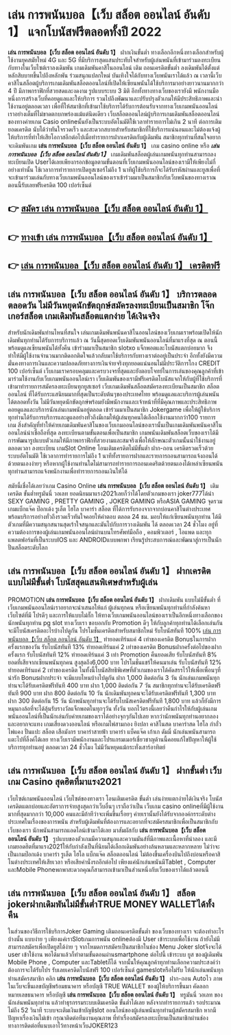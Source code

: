 # เล่น การพนันบอล【เว็บ สล็อต ออนไลน์ อันดับ 1】  แจกโบนัสฟรีตลอดทั้งปี 2022

**เล่น การพนันบอล【เว็บ สล็อต ออนไลน์ อันดับ 1】** ฝากเงินขั้นต่ำ  ทางเลือกอีกหนึ่งทางเลือกสำหรับผู้ใช้งานยุคสมัยใหม่ 4G และ 5G ที่มีบริการสุดแสนประทับใจสำหรับผู้เล่นพนันที่เข้ามาร่วมลงทะเบียนกับทางในเว็บไซต์เราลงเดิมพัน เกมเดิมพันคาสิโนออนไลน์ เติม ถอนเครดิตขั้นต่ำ ลงเดิมพันได้ตั้งแต่ หลักสิบบาทขึ้นไปถึงหลักพัน ร่วมสนุกแปลกใหม่ บันเทิงใจได้กับทางเว็บพนันเราได้แล้ว ณ เวลานี้เว็บคาสิโนสล็อตผู้บริการเกมเดิมพันสล็อตออนไลน์ที่เปิดให้เซียนพนันได้ใช้บริการมาอย่างยาวนานมากกว่า 4 ปี มีภาพกราฟิกที่สวยสดและงดงาม รูปแบบระบบ 3 มิติ
อีกทั้งทางทางเว็บของเรายังมี พนักงานมือหนึ่งการสร้างเว็บที่คอยดูแลและให้บริการ  รวมไปถึงพัฒนาและปรับปรุงตัวเกมให้มีประสิทธิภาพและน่าใช้งานอยู่ตลอดเวลา เพื่อที่ให้สมาชิกที่เข้ามาใช้บริการได้รับการต้อนรับจากทางเว็บเกมพนันออนไลน์เราอย่างเต็มที่ไม่ขาดตกบกพร่องแม้แต่นิดเดียว เว็บสล็อตออนไลน์ผู้บริการเกมเดิมพันสล็อตออนไลน์ของทางค่ายเกม Casio onlineนั้นยังเป็นระบบอัตโนมัติใช้เวลาทำรายการไม่เกิน 2 นาที ต่อการเติมยอดเครดิต นับได้ว่าทันใจรวดเร็ว และสะดวกสบายสำหรับสมาชิกที่ใช้บริการแน่นอนและไม่ต้องแจ้งผู้ให้บริการที่ทำให้เสียโอกาสอีกต่อไปเมื่อทำรายการฝากเครดิตกับผู้เดิมพัน
สมาชิกทุกท่านที่สนใจอยากจะเดิมพันเกม **เล่น การพนันบอล【เว็บ สล็อต ออนไลน์ อันดับ 1】** เกม casino online หรือ ***เล่น การพนันบอล【เว็บ สล็อต ออนไลน์ อันดับ 1】*** เกมเดิมพันสล็อตผู้เล่นเกมพนันทุกท่านสามารถลงทะเบียนเปิด Userได้เลยเพียงกรอกข้อมูลตามขั้นตอนที่เว็บเกมพนันออนไลน์ของเรามีให้เพียงไม่กี่อย่างเท่านั้น ใช้เวลาการทำรายการเปิดยูสเซอร์ไม่ถึง 1 นาทีผู้ใช้บริการก็จะได้รับรหัสผ่านและยูสเพื่อที่จะเข้ามาร่วมเล่นกับทางเว็บเกมพนันออนไลน์ของเราเข้าร่วมมาเป็นสมาชิกกับเว็บพนันของทางเราณ ตอนนี้รับเลยฟรีเครดิต 100 เปอร์เซ็นต์ 

## 👉 [สมัคร เล่น การพนันบอล【เว็บ สล็อต ออนไลน์ อันดับ 1】](https://archa888.com/)
## 👉 [ทางเข้า เล่น การพนันบอล【เว็บ สล็อต ออนไลน์ อันดับ 1】](https://archa888.com/)
## 👉 [เล่น การพนันบอล【เว็บ สล็อต ออนไลน์ อันดับ 1】 เครดิตฟรี](https://archa888.com/)

## เล่น การพนันบอล【เว็บ สล็อต ออนไลน์ อันดับ 1】 บริการตลอด ตลอดวัน ไม่มีวันหยุดนักขัตฤกษ์สมัครลงทะเบียนเป็นสมาชิก โจ๊กเกอร์สล็อต เกมเดิมพันสล็อตแตกง่าย ได้เงินจริง

สำหรับนักเดิมพันท่านไหนที่สนใจ เล่นเกมเดิมพันพนันคาสิโนออนไลน์ของเว็บเกมเราพร้อมเปิดให้นักเดิมพันทุกท่านได้รับการบริการแล้ว ณ วันนี้สุดยอดเว็บเดิมพันพนันออนไลน์ที่มาแรงที่สุด ณ ตอนนี้ พร้อมดูแลเซียนพนันได้ทั้งคืน เข้าร่วมมาเป็นสมาชิก slotxo แจ็กพอตและโบนัสแตกบ่อยมาก จึงทำให้มีผู้ใช้งานจำนวนมากติดอกติดใจแล้วกลับมาใช้บริการกับทางเราต่ออยู่เป็นประจำ อีกทั้งยังมีความมั่นคงทางการเงินและความปลอดภัยทางการเงินจ่ายจริงทุกยอดแน่นอนไม่มีประวัติการโกง CREDIT 100 เปอร์เซ็นต์ เว็บเกมเราครอบคลุมและครบวงจรที่สุดและยังตอบโจทย์ในการเล่นของคุณลูกค้าที่เข้ามาร่วมใช้งานกับเว็บเกมพนันออนไลน์เรา
เว็บเดิมพันของเรามีฟรีเครดิตโบนัสแจกให้กับผู้ที่ใช้บริการที่เข้ามาทำรายการสมัครลงทะเบียนทุกยูสเซอร์ เว็บเกมเดิมพันสล็อตสมัครลงทะเบียนเป็นสมาชิก สล็อต ออนไลน์ ที่ได้รับกระแสนิยมมากที่สุดเป็นระดับต้นๆของประเทศไทย พร้อมดูแลและบริการผู้เล่นพนันได้ตลอดทั้งวัน ไม่มีวันหยุดนักขัตฤกษ์พร้อมยังมีพนักงานและเจ้าหน้าที่ที่มีคุณภาพและประสิทธิภาพคอยดูแลและบริการนักเล่นเกมพนันอยู่ตลอด เข้าร่วมมาเป็นสมาชิก Jokergame เพื่อให้ผู้ใช้บริการทุกท่านได้รับการบริการและดูแลอย่างทั่วถึงมีเกมให้ผู้เล่นทุกคนได้เลือกใช้งานมากกว่า100 รายการเกม
สิ่งสำคัญที่ทำให้ค่ายเกมเดิมพันคาสิโนของเว็บเกมออนไลน์ของเรานั้นเป็นเกมเดิมพันพนันคาสิโนออนไลน์น่าเชื่อถือที่สุด ลงทะเบียนตามขั้นตอนเพื่อเป็นสมาชิก  เกมพนันเดิมพันสล็อตเว็บของเราได้มีการพัฒนารูปแบบตัวเกมให้มีภาพกราฟิกที่สวยงามและสมจริงเพื่อให้ลักษณะตัวเกมนั้นน่าใช้งานอยู่ตลอดเวลา ลงทะเบียน เกมSlot Online โอนเติมเครดิตไม่มีขั้นต่ำ ฝาก-ถอน เครดิตรวดเร็วด้วยระบบอัตโนมัติ ใช้เวลาการทำรายการไม่ถึง 1 นาทีทั้งรายการฝากและรายการถอนสามารถแจ้งถอนได้ด้วยตนเองง่ายๆ หรือหากผู้ใช้งานท่านใดไม่สามารถทำรายการถอนเคดริตด้วยตนเองได้เหล่าเซียนพนันทุกท่านสามารถแจ้งพนักงานเพื่อทำรายการถอนเงินให้ได้

สมัยนี้เชื่อได้เลยว่าเกม  Casino Online **เล่น การพนันบอล【เว็บ สล็อต ออนไลน์ อันดับ 1】** เติมเครดิต ขั้นต่ำทรูมันนี่ วอเลท ยอดนิยมมาแรง2021เลยก็ว่าได้โดยตัวเกมของเรา joker777ได้นำ SEXY GAMING , PRETTY GAMING , JOKER GAMING หรือASIA GAMING จุดรวมเกมแบ็กแจ๊ค ป๊อกเด้ง รูเล็ต ไฮโล บาคาร่า สล็อต ที่ได้การรับรองจากจากบ่อนคาสิโนต่างประเทศ พร้อมบริการอย่างทั่วถึงรวดเร็วทันใจคอยให้คำตอบ ตลอด 24 ชม. มอบให้แก่เซียนพนันทุกท่าน ได้มีตัวเกมที่มีความสนุกสนานสุดเร้าใจสนุกและมันไปกับการวางเดิมพัน ได้ ตลอดเวลา 24 ชั่วโมง อยู่ที่ความต้องการของผู้เล่นเกมพนันออนไลน์ผ่านบนโทรศัพท์มือถือ , คอมพิวเตอร์ , ไอแพด และทุกแพลตฟอร์มที่เป็นระบบIOS และ ANDROIDแบบพกพา เรียนรู้ประสบการณ์และพัฒนาสู่การเป็นนักปั่นสล็อตระดับโลก

## เล่น การพนันบอล【เว็บ สล็อต ออนไลน์ อันดับ 1】 ฝากเครดิตแบบไม่มีขั้นต่ำ โบนัสสุดแสนพิเศษสำหรับผู้เล่น

 PROMOTION  **เล่น การพนันบอล【เว็บ สล็อต ออนไลน์ อันดับ 1】** ฝากเดิมพัน แบบไม่มีขั้นต่ำ ที่เว็บเกมพนันออนไลน์เราอยากจะนำเสนอให้แก่  ผู้เล่นทุกคน หรือเซียนพนันทุกท่านที่กำลังค้นหาเว็บไซต์ที่มี โปรดีๆ และการให้แบบไม่กั๊ก ให้ทางเว็บเกมพนันออนไลน์ของเราเป็นอีกหนึ่งทางเลือกของนักพนันทุกท่าน pg slot ทางเว็บเรา ขอบอกกับ Promotion ดีๆ ให้กับลูกค้าทุกท่านได้เลือกเล่นกัน จะมีโบนัสเครดิตอะไรบ้างไปดูกัน
โปรโมชั่นเครดิตสำหรับสมาชิกใหม่ รับโบนัสทันที 100% [เล่น การพนันบอล【เว็บ สล็อต ออนไลน์ อันดับ 1】](https://archa888.com/) ทำยอดเทิร์นแค่ 4 เท่าของเครดิต
Bonusในการฝากครั้งแรกของวัน รับโบนัสทันที 13% ทำยอดเทิร์นแค่ 2 เท่าของเครดิต
Bonusฝากครั้งต่อไปของฝากครั้งแรก รับโบนัสทันที 12% ทำยอดเทิร์นแค่ 3 เท่า
 Promotion คืนยอดเสีย รับโบนัสทันที 8% ยอดที่เสียจากเซียนพนันทุกคน สูงสุดถึง6,000 บาท
โปรโมชั่นแชร์ให้คนมาเล่น รับโบนัสทันที 12% ทำยอดเทิร์นแค่ 2 เท่าของเครดิต
ในทั้งนี้โบนัสสิทธิพิเศษที่ตัวเกมของเราได้คัดสรรไว้ให้เพื่อเพื่อนๆที่น่ารัก Bonusฝากประจำ จะมีแบบไหนบ้างไปดูกัน
ฝาก 1,000 ติดต่อกัน 3 วัน นักเล่นเกมพนันทุกท่านจะได้รับเครดิตฟรีทันที 400 บาท
ฝาก 1,000 ติดต่อกัน 7 วัน สมาชิกทุกท่านจะได้รับเครดิตฟรีทันที 900 บาท
ฝาก 800 ติดต่อกัน 10 วัน นักเดิมพันทุกคนจะได้รับเครดิตฟรีทันที 1,300 บาท
ฝาก 300 ติดต่อกัน 15 วัน นักพนันทุกท่านจะได้รับโบนัสเครดิตฟรีทันที 1,800 บาท
แล้วก็ยังมีการหมุนกงล้อที่จะได้ลุ้นรับรางวัลแจ็กพอตในทุกๆวัน ทั้งวัน บอกไว้ตรงนี้เลยว่าคืนกำไรให้กับผู้เล่นเกมพนันออนไลน์ที่เป็นนักเล่นกับค่ายเกมของเราได้อย่างจุกๆกันไปเลย หากว่านักพนันทุกท่านอยากลองและอยากจะแทง เกมเสี่ยงดวงออนไลน์ หรือเกมไพ่สามกอง  ยิงปลา คาสิโนสด บาคาร่าสด ไฮโล กำถั่ว ไพ่แคง ปั่นแปะ สล็อต เสือมังกร บาคาร่าสายฟ้า บาคาร่า แบ็คแจ๊ค เก้าเก ดัมมี่ นักเล่นพนันสามารถแตะไปที่ลิ้งค์ได้เลย ทางเว็บเรามีพนักงานและโปรแกรมเมอร์เชี่ยวชาญด้านนี้คอยแก้ไขปัญหาให้ผู้ใช้บริการทุกท่านอยู่ ตลอดเวลา 24 ชั่วโมง ไม่มีวันหยุดแม้กระทั่งเสาร์อาทิตย์

## เล่น การพนันบอล【เว็บ สล็อต ออนไลน์ อันดับ 1】 ฝากขั้นต่ำ  เว็บเกม Casino สุดฮิตที่มาแรง2021

เว็บไซต์เกมพนันออนไลน์ เว็บไซต์ของทางเรา โอนเติมเครดิต ขั้นต่ำ เล่นง่ายแตกง่ายได้เงินจริง โบนัสเครดิตแตกบ่อยและอัตราการจ่ายสูงสุดกว่าเว็บอื่นๆ เราถือว่าเป็น เว็บเกม casino onlineที่มีผู้ใช้งานมากที่สุดมากกว่า 10,000 คนและมีถ้าทีว่าจะเพิ่มขึ้นเรื่อยๆ ค่ายเรานั้นยังได้รับจากองค์กรระดับต่างประเทศในเรื่องของการพนัน สำหรับผู้เดิมพันที่ต้องการและอยากที่จะสมัครสมาชิกเพื่อเป็นสมาชิกกับเว็บของเรา นักพนันสามารถแอดไลน์เข้ามาได้เลย
	มาสัมผัสกับ **เล่น การพนันบอล【เว็บ สล็อต ออนไลน์ อันดับ 1】** รูปแบบของตัวเกมมีความสนุกและความมันส์ที่มีภาพและเนื้อหาที่น่าลอง และมีเกมยอดฮิตที่มาแรง2021ให้กับกำลังเป็นที่นิยมได้เลือกเดิมพันอย่างล้นหลามและหลากหลาย  ไม่ว่าจะเป็นเกมป๊อกเด้ง บาคาร่า รูเล็ต ไฮโล แบ็กแจ๊ค สล็อตออนไลน์ ไม่ต้องขึ้นเครื่องบินไปถึงบ่อนหรือคาสิโนต่างประเทศให้เสียเวลา หรือเสียค่านั่งรถอีกต่อไป เพียงแค่นักเล่นพนันมีTablet , Computer และMobile Phoneพกพาสะดวกคุณก็สามารถเข้ามาเป็นส่วนหนึ่งกับเว็บของเราได้แล้วตอนนี้

## เล่น การพนันบอล【เว็บ สล็อต ออนไลน์ อันดับ 1】 สล็อต jokerฝากเดิมพันไม่มีขั้นต่ำTRUE MONEY WALLETได้ทั้งคืน

ในส่วนของวิธีการใช้บริการJoker Gaming เติมถอนเครดิตขั้นต่ำ ของเว็บของทางเรา จะต้องทำอะไรบ้างนั้น แบบง่าย ๆ เพียงแค่เราSlotเกมการพนัน onlineต้องมี User เข้าระบบเพื่อใช้งาน ถ้ายังไม่มีสามารถสมัครเพื่อเปิดยูสได้ง่าย ๆ จากโหมดการสมัครเป็นสมาชิกในช่อง Menu Joker slotจึงจะได้ user เข้าใช้งาน พอได้มาแล้วก็ทำตามขั้นตอนผ่านsmartphone ต่อไปนี้
เข้าระบบ ยูส  ของผู้เดิมพัน Mobile Phone , Computer และTabletก็ได้
จากนั้นให้คุณลูกค้าทุกท่านเลือกความประสงค์ว่า ต้องการจะได้รับโปร รับเลยเครดิตโบนัสฟรี 100 เปอร์เซ็นต์  gameslotหรือไม่รับ
ให้นักเล่นพนันทุกท่านสมัครสมาชิก คลิก **เล่น การพนันบอล【เว็บ สล็อต ออนไลน์ อันดับ 1】** ฝาก-ถอน Autoไว ภาพในเว็บจะขึ้นเลขบัญชีพร้อมธนาคาร หรือบัญชี TRUE WALLET ของผู้ให้บริการขึ้นมา
คัดลอกหมายเลขธนาคาร หรือบัญชี **เล่น การพนันบอล【เว็บ สล็อต ออนไลน์ อันดับ 1】** ทรูมันนี่ วอเลท ของนักเล่นพนันทุกท่าน แล้วทำธุรกรรมระบบเติมเครดิต ขั้นต่ำได้เลย
หลังจากทำรายการแล้ว รอประมาณไม่ถึง 52 วินาที ระบบจะเติมเงินเข้าบัญชีslot ออนไลน์ของผู้เล่นพนันทุกท่านผู้สมัครสมาชิก
หากมีปัญหาเรื่องเงินไม่เข้า กรุณาติดต่อทีมงานคุณภาพ ที่ทำเรื่องสมัครลงทะเบียนเป็นสมาชิกผ่านช่องทางการติดต่อที่แนบเอาไว้ทางหน้าเว็บJOKER123


